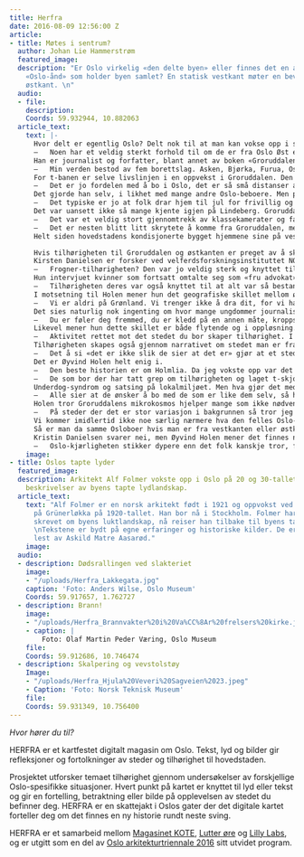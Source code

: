 ```yaml
---
title: Herfra
date: 2016-08-09 12:56:00 Z
article:
- title: Møtes i sentrum?
  author: Johan Lie Hammerstrøm
  featured_image: 
  description: "Er Oslo virkelig «den delte byen» eller finnes det en altoppslukende
    «Oslo-ånd» som holder byen samlet? En statisk vestkant møter en bevegelig og søkende
    østkant. \n"
  audio:
  - file: 
    description: 
    Coords: 59.932944, 10.882063
  article_text:
    text: |-
      Hvor delt er egentlig Oslo? Delt nok til at man kan vokse opp i samme by og føle at man er fra to forskjellige byer? Når Delillos synger om å gå brisen hjem via Bygdøy Allé rister de på hodet på Tveita? Og stirrer de forlegent på skotuppene oppe på Vinderen når Kenneth Engebretsen rapper om at junkiene på Haugenstua spiser rå kjøttdeig?
      –   Noen har et veldig sterkt forhold til om de er fra Oslo Øst eller Oslo Vest, men like mange har et problematisk forhold til det samme. Jeg tror tilhørigheten til Oslo trumfer det meste, man lærer seg så raskt å bruke hele byen, sier Øyvind Holen.
      Han er journalist og forfatter, blant annet av boken «Groruddalen», som handler om oppvekst og tilhørighet til Oslos mest folkerike bydel. I Holens barndom handlet Groruddalen om et mikrokosmos diktert av drabantbyplanlegging og sporveiens sans for passende lengde mellom stoppesteder.
      –   Min verden bestod av fem borettslag. Asken, Bjørka, Furua, Ospa eller Pilen. Også kjente vi litt vagt til Furuset og Trosterud som var nabostasjonene på t-banen, sier Holen.
      For t-banen er selve livslinjen i en oppvekst i Groruddalen. Den starter som viktig identitetsmarkør i barndommen («Hvilket stopp er du fra?»), til å bli en effektiv integreringsmaskin mellom øst og vest i tenårene.
      –   Det er jo fordelen med å bo i Oslo, det er så små distanser at i det man er gammel nok til å ta t-banen alene så trekker man inn mot sentrum for å utforske resten av byen, sier Holen.
      Det gjorde han selv, i likhet med mange andre Oslo-beboere. Men plutselig er man blitt så gammel at det blir for smått å være fra Lindeberg. For ingen som ikke kommer fra Groruddalen vet hvor det er. Da Holen dro i militæret var han plutselig «fra Oslo» og identiteten til T-banestoppet ble sakte visket ut. Det årlige identitetspåfyllet som de fleste i Norge gjennomgår ved juletider ble han mer eller mindre berøvet.
      –   Det typiske er jo at folk drar hjem til jul for frivillig og ufrivillig møte gamle venner på andre juledag. Men Lindeberg er jo en liten drabantby, så den festen var jo i Oslo sentrum, sier Holen.
      Det var uansett ikke så mange kjente igjen på Lindeberg. Groruddalen var et sted man kjøpte sin første leilighet, men man skulle videre derfra.
      –   Det var et veldig stort gjennomtrekk av klassekamerater og familievenner, man var vant til at de forsvant og flyttet videre, sier Holen som mener den transitoriske følelsen holder seg den dag i dag.
      –   Det er nesten blitt litt skrytete å komme fra Groruddalen, men du skal helst ikke fortsatt bo der hvis du har lykkes da, sier Holen tørt.
      Helt siden hovedstadens kondisjonerte bygget hjemmene sine på vestsiden av byen for å slippe røyken fra fabrikkene langs Akerselva har Oslo operert med klare sosiale skiller. På sitt aller grelleste er forskjellen i forventet levealder nesten 12 år avhengig av hvilke bydeler man sammenlikner med. Og fasiten lå klar allerede i 1994 da FAFO publiserte rapporten «Den delte byen». Det er vanskelig å ikke se for meg at noen av disse sosioøkonomiske faktorene som ligger bak spiller inn i hvilken tilhørighet man bygger til det felles fenomenet Oslo.

      Hvis tilhørigheten til Groruddalen og østkanten er preget av å skulle videre, enten med T-banen til sentrum eller til neste steg på klassestigen, så kan kanskje det motsatte sies for vestkanten?
      Kirsten Danielsen er forsker ved velferdsforskningsinstituttet NOVA og studerte på 80-tallet såkalte «kondisjonerte» Frogner-fruer.
      –   Frogner-tilhørigheten? Den var jo veldig sterk og knyttet til forferdelig mange minner om det «store livet» som riktignok nok var blitt en del mindre etter hvert som alderen tok på, sier Danielsen.
      Hun intervjuet kvinner som fortsatt omtalte seg som «fru advokat» og som bodde i leiligheter hvor kun mannens navn stod på dørskiltet.
      –   Tilhørigheten deres var også knyttet til at alt var så bestandig og at ingen ting var byttet ut. De var på en måte blitt en del av interiøret, sier Danielsen.
      I motsetning til Holen mener hun det geografiske skillet mellom øst og vest er uoverskridbart. Hun tror de færreste fra ungdommer fra Bærum har besøkt Groruddalen og vice versa. Da forfatter Maja Lunde skrev ungdomsromanen «Battle» i 2014 gjorde Nettavisen en enquête med ungdommen fra Fronger og Tveita.
      –   Vi er aldri på Grønland. Vi trenger ikke å dra dit, for vi har alt vi trenger her, sa Frogner-representant Nora Andreassen til avisens utsendte.
      Det sies naturlig nok ingenting om hvor mange ungdommer journalisten intervjuet for å få tak i dette overskriftspoenget, men Tveita-ungdommen svarte med samme mynt: De ville ikke «ha noe å gjøre med de blærete vestkantfolka». Danielsen tror mangelen på integrasjon gjør at man bygger seg et mentalt kart over hvor man er fra.
      –   Du er føler deg fremmed, du er kledd på en annen måte, kroppsspråket ditt er annerledes, dialekten er annerledes. Det er så mange ting som peker ut at du er annerledes, sier Danielsen om hva hun tror skillet består i.
      Likevel mener hun dette skillet er både flytende og i oppløsning. Delvis på grunn av måten man har begynt å bygge tilhørighet på østkanten. Oslo kommunes storstilte prosjekt Groruddalssatsningen går igjen.
      –   Aktivitet rettet mot det stedet du bor skaper tilhørighet. I dag har jeg nettopp vært på et nytt bibliotek på Furuset. Det er så lett tilgjengelig, og det er sted kan oppsøke uten å ha noe spesifikt ærend. Slike åpne steder skaper tilhørighet, sier Danielsen.
      Tilhørigheten skapes også gjennom narrativet om stedet man er fra. Å skulle motbevise folks fordommer forandrer måten man tenker på sitt eget opphavssted.
      –   Det å si «det er ikke slik de sier at det er» gjør at et sted forandrer seg mentalt. Det blir et helt annet sted for deg bare ved at du forteller det, sier Danielsen.
      Det er Øyvind Holen helt enig i.
      –   Den beste historien er om Holmlia. Da jeg vokste opp var det stedet alle vitsene dreide seg om: «Hva lukter banen til Holmlia?». Det var gjenger, trøbbel og ghetto.
      –   De som bor der har tatt grep om tilhørigheten og laget t-skjorter og festivaler og rett og slett skryt opp Holmlia til å bli et sted i verden, sier Holen.
      Underdog-syndrom og satsing på lokalmiljøet. Men hva gjør det med tilhørigheten at Oslo Øst har Norges har mest sammensatte befolkning?
      –   Alle sier at de ønsker å bo med de som er like dem selv, så homogenitet tror jeg er en form for forutsetning for tilhørighet. I noen av drabantbyene er tilhørigheten skapt av et etnisk nettverk, fordi det er så mange fra familien din som der. Så da handler det mer om at man har folk man er glad i nær seg enn akkurat hvor det er, sier Danielsen som også har arbeidet med flere forskningsprosjekter på Romsås og Furuset.
      Holen tror Groruddalens mikrokosmos hjelper mange som ikke nødvendigvis føler seg helt som nordmenn å ha noe «de er fra».
      –   På steder der det er stor variasjon i bakgrunnen så tror jeg selve stedet blir en identitetsmarkør. Jeg tror når du har jugoslavere, somaliere og pakistanere, så føler i alle fall jeg at alle ser på seg selv som de er fra Rommen, Furuset eller Holmlia. Jeg er usikker på om identiteten til Briskeby er så viktig når miljøet er veldig homogent. Jeg vet at det er lettere for folk å si at «jeg er fra Furuset» enn å si «jeg er norsk» for da møter du så mye motstand fordi mange ser på deg som «ikke norsk».
      Vi kommer imidlertid ikke noe særlig nærmere hva den felles Oslo-kjærligheten består i. Sentrum blir av mange avskrevet som en handlegate med Storting og slott, et nasjonalt symbol mer enn en bymarkør. Oslo har til og med to fotballag som ikke kan utstå hverandre – et rivaleri som brenner med de eksakt samme sosioøkonomiske skillelinjene som i resten av debatten.
      Så er man da samme Osloboer hvis man er fra vestkanten eller østkanten? Når det kommer til forskjeller som måles i inntekt og levealder er saken avgjort: Det skal mange Groruddalssatsinger til før vestkantens forsprang er i nærheten av innhentet. Dermed må vi tilbake til de mer esoteriske verdiene – er Oslo-ånden sterk nok til å glatte over skillene?
      Kristin Danielsen svarer nei, men Øyvind Holen mener det finnes noe der ute. Noe som er større og vakrere enn det hoverende bergensere og sutrete trøndere kan forstå når de prater om Oslo i nedsettende ordelag.
      –   Oslo-kjærligheten stikker dypere enn det folk kanskje tror, forskjellen er nok at mange også hater Oslo. Folk som bodde her litt og ikke taklet det. Jeg tror forskjellen fra Bergen og Trondheim er at det er mye lettere å bli Osloboer enn bergenser eller trønder. De mest ihuga Vålerenga-fansene viser seg jo som regel å være innflyttere, sier Holen og smiler.
    image: 
- title: Oslos tapte lyder
  featured_image: 
  description: Arkitekt Alf Folmer vokste opp i Oslo på 20 og 30-tallet. Hør hans
    beskrivelser av byens tapte lydlandskap.
  article_text:
    text: "Alf Folmer er en norsk arkitekt født i 1921 og oppvokst ved Dælenenga idrettsplass
      på Grünerløkka på 1920-tallet. Han bor nå i Stockholm. Folmer har tidligere
      skrevet om byens luktlandskap, nå reiser han tilbake til byens tapte lydverden.
      \nTekstene er bydt på egne erfaringer og historiske kilder. De er redigert og
      lest av Askild Matre Aasarød."
    image: 
  audio:
  - description: Dødsrallingen ved slakteriet
    image:
    - "/uploads/Herfra_Lakkegata.jpg"
    caption: 'Foto: Anders Wilse, Oslo Museum'
    Coords: 59.917657, 1.762727
  - description: Brann!
    image:
    - "/uploads/Herfra_Brannvakter%20i%20Va%CC%8Ar%20frelsers%20kirke.jpeg"
    - caption: |
        Foto: Olaf Martin Peder Væring, Oslo Museum
    file: 
    Coords: 59.912686, 10.746474
  - description: Skalpering og vevstolstøy
    Image:
    - "/uploads/Herfra_Hjula%20Veveri%20Sagveien%2023.jpeg"
    - Caption: 'Foto: Norsk Teknisk Museum'
    file: 
    Coords: 59.931349, 10.756400
---
```


*Hvor hører du til?*

HERFRA er et kartfestet digitalt magasin om Oslo. Tekst, lyd og bilder gir refleksjoner og fortolkninger av steder og tilhørighet til hovedstaden.

Prosjektet utforsker temaet tilhørighet gjennom undersøkelser av forskjellige Oslo-spesifikke situasjoner. Hvert punkt på kartet er knyttet til lyd eller tekst og gir en fortelling, betraktning eller bilde på opplevelsen av stedet du befinner deg.
HERFRA er en skattejakt i Oslos gater der det digitale kartet forteller deg om det finnes en ny historie rundt neste sving.

HERFRA er et samarbeid mellom [Magasinet KOTE](http://www.magasinetkote.no/), [Lutter øre](https://lutterore.com/) og [Lilly Labs](http://lillylabs.no/), og er utgitt som en del av [Oslo arkitekturtriennale 2016](http://oslotriennale.no/) sitt utvidet program.